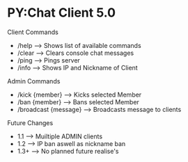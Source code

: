 # PY:Chat Client 5.0

Client Commands
- /help --> Shows list of available commands
- /clear --> Clears console chat messages
- /ping --> Pings server
- /info --> Shows IP and Nickname of Client

Admin Commands
- /kick {member} --> Kicks selected Member
- /ban {member} --> Bans selected Member 
- /broadcast {message} --> Broadcasts message to clients

Future Changes
- 1.1 --> Muiltiple ADMIN clients
- 1.2 --> IP ban aswell as nickname ban
- 1.3+ --> No planned future realise's
 
 